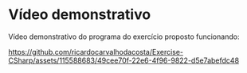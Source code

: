 # Vídeo demonstrativo

Vídeo demonstrativo do programa do exercício proposto funcionando:

https://github.com/ricardocarvalhodacosta/Exercise-CSharp/assets/115588683/49cee70f-22e6-4f96-9822-d5e7abefdc48